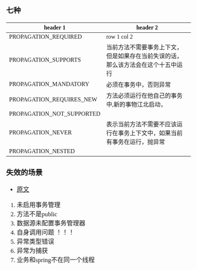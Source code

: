 <span  style="font-family: Simsun,serif; font-size: 17px; ">

### 七种

header 1 | header 2
---|---
PROPAGATION_REQUIRED | row 1 col 2
PROPAGATION_SUPPORTS | 当前方法不需要事务上下文，但是如果存在当前失误的话，那么该方法会在这个十五中运行
PROPAGATION_MANDATORY | 必须在事务中，否则异常
PROPAGATION_REQUIRES_NEW | 方法必须运行在他自己的事务中,新的事物江北启动，
PROPAGATION_NOT_SUPPORTED |
PROPAGATION_NEVER | 表示当前方法不需要不应该运行在事务上下文中，如果当前有事务在运行，抛异常 
PROPAGATION_NESTED |

### 失效的场景

- [原文](https://blog.csdn.net/jiahao1186/article/details/122484466)

1. 未启用事务管理
2. 方法不是public
3. 数据源未配置事务管理器
4. 自身调用问题 ！！！
5. 异常类型错误
6. 异常为捕获
7. 业务和spring不在同一个线程

</span>
